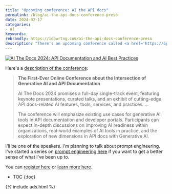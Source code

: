 ```yaml
---
title: "Upcoming conference: AI the API docs"
permalink: /blog/ai-the-api-docs-conference-preso
date: 2024-02-17
categories:
- ai
keywords: 
rebrandly: https://idbwrtng.com/ai-the-api-docs-conference-preso
description: "There's an upcoming conference called <a href='https://apithedocs.org/ai-2024'>AI The Docs 2024: API Documentation and AI Best Practices</a>, held April 3, 2024 online. The conference is put on by the same API the Docs group / Pronovix that holds other online conferences and events."
---
```


<a class="noCrossRef" href="https://apithedocs.org/ai-2024"><img src="{{site.media}}/aitheapidocspronovix2.png" alt="AI The Docs 2024: API Documentation and AI Best Practices" /></a>

Here's a [description of the conference](https://ti.to/pronovix/ai-the-docs-2024):

> **The First-Ever Online Conference about the Intersection of Generative AI and API Documentation**
>
>AI The Docs 2024 promises a full-day single-track event, featuring keynote presentations, curated talks, and an exhibit of cutting-edge API docs-related AI features, tools, services, and practices. ...
> 
> The conference will emphasize existing use cases for generative AI tools in API documentation and developer portals. Participants can expect in-depth discussions on improving AI readiness within organizations, real-world examples of AI tools in practice, and the exploration of new dimensions in API docs with Generative AI.

I'll be one of the speakers. I'm planning to talk about prompt engineering. I've started a series on [prompt engineering here](/ai) if you want to get a better sense of what I've been up to. 

You can [register here](https://ti.to/pronovix/ai-the-docs-2024) or [learn more here](https://apithedocs.org/ai-2024).





* TOC
{:toc}

{% include ads.html %}

